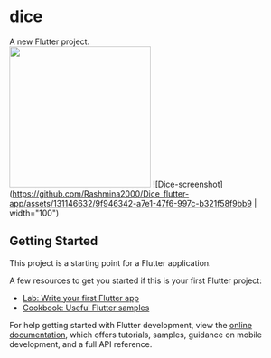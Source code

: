 # dice

A new Flutter project.<br>
<img src="https://github.com/Rashmina2000/Dice_flutter-app/assets/131146632/9f946342-a7e1-47f6-997c-b321f58f9bb9" width="250">
![Dice-screenshot](https://github.com/Rashmina2000/Dice_flutter-app/assets/131146632/9f946342-a7e1-47f6-997c-b321f58f9bb9 | width="100")

## Getting Started

This project is a starting point for a Flutter application.

A few resources to get you started if this is your first Flutter project:

- [Lab: Write your first Flutter app](https://docs.flutter.dev/get-started/codelab)
- [Cookbook: Useful Flutter samples](https://docs.flutter.dev/cookbook)

For help getting started with Flutter development, view the
[online documentation](https://docs.flutter.dev/), which offers tutorials,
samples, guidance on mobile development, and a full API reference.
